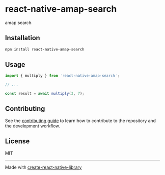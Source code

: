 # react-native-amap-search

amap search

## Installation

```sh
npm install react-native-amap-search
```

## Usage

```js
import { multiply } from 'react-native-amap-search';

// ...

const result = await multiply(3, 7);
```

## Contributing

See the [contributing guide](CONTRIBUTING.md) to learn how to contribute to the repository and the development workflow.

## License

MIT

---

Made with [create-react-native-library](https://github.com/callstack/react-native-builder-bob)
